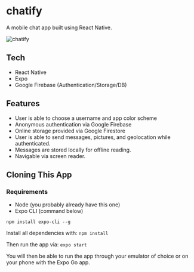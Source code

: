 # chatify
A mobile chat app built using React Native.

![chatify](/chatify-showcase.gif)

## Tech
- React Native
- Expo
- Google Firebase (Authentication/Storage/DB)

## Features
- User is able to choose a username and app color scheme
- Anonymous authentication via Google Firebase
- Online storage provided via Google Firestore
- User is able to send messages, pictures, and geolocation while authenticated.
- Messages are stored locally for offline reading.
- Navigable via screen reader.

## Cloning This App
### Requirements
- Node (you probably already have this one)
- Expo CLI (command below)

``npm install expo-cli --g``

Install all dependencies with: ``npm install``

Then run the app via: ``expo start``

You will then be able to run the app through your emulator of choice or on your phone with the Expo Go app.
